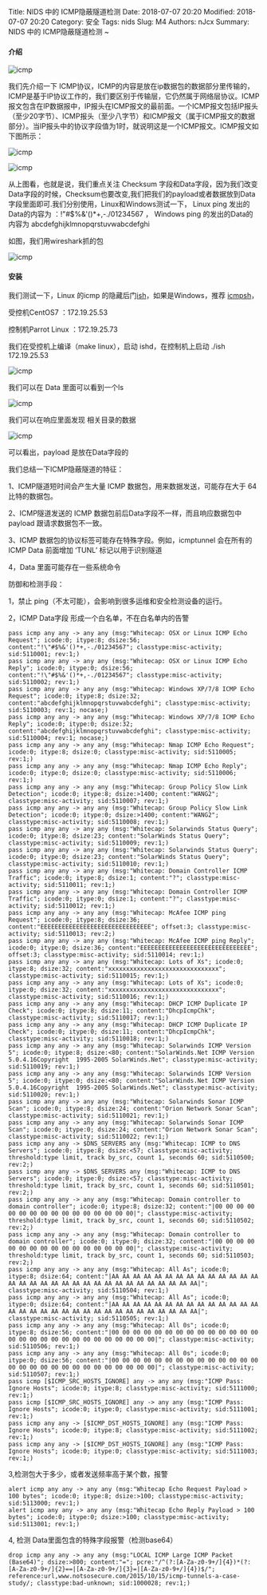 Title: NIDS 中的 ICMP隐蔽隧道检测
Date: 2018-07-07 20:20
Modified: 2018-07-07 20:20
Category: 安全
Tags: nids
Slug: M4
Authors: nJcx
Summary:  NIDS 中的 ICMP隐蔽隧道检测 ~


#### 介绍

![icmp](../images/tcpip.gif)

我们先介绍一下 ICMP协议，ICMP的内容是放在ip数据包的数据部分里传输的，ICMP是基于IP协议工作的，我们要区别于传输层，它仍然属于网络层协议。ICMP报文包含在IP数据报中，IP报头在ICMP报文的最前面。一个ICMP报文包括IP报头（至少20字节）、ICMP报头（至少八字节）和ICMP报文（属于ICMP报文的数据部分）。当IP报头中的协议字段值为1时，就说明这是一个ICMP报文。ICMP报文如下图所示：

![icmp](../images/icmp.png)

![icmp](../images/icmpfield.png)


从上图看，也就是说，我们重点关注 Checksum 字段和Data字段，因为我们改变Data字段的时候，Checksum也要改变,我们把我们的payload或者数据放到Data字段里面即可.我们分别使用，Linux和Windows测试一下， Linux ping 发出的Data的内容为 ：!\"#$%&'()*+,-./01234567  ， Windows ping 的发出的Data的内容为 abcdefghijklmnopqrstuvwabcdefghi

如图，我们用wireshark抓的包

![icmp](../images/wiresharkicmp.jpeg)


#### 安装

我们测试一下，Linux 的icmp 的隐藏后门[ish](https://sourceforge.net/projects/icmpshell/files/ish/)，如果是Windows，推荐 [icmpsh](https://github.com/inquisb/icmpsh)， 

受控机CentOS7 ：172.19.25.53

控制机Parrot Linux ：172.19.25.73

我们在受控机上编译（make linux），启动 ishd，在控制机上启动 ./ish 172.19.25.53

![icmp](../images/ish.jpeg)

我们可以在 Data 里面可以看到一个ls

![icmp](../images/ishwireshark.jpeg)

我们可以在响应里面发现 相关目录的数据

![icmp](../images/wireshark1.jpeg)


可以看出，payload 是放在Data字段的

我们总结一下ICMP隐蔽隧道的特征：

1、ICMP隧道短时间会产生大量 ICMP 数据包，用来数据发送，可能存在大于 64 比特的数据包。

2、ICMP隧道发送的 ICMP 数据包前后Data字段不一样，而且响应数据包中 payload 跟请求数据包不一致。

3、ICMP 数据包的协议标签可能存在特殊字段。例如，icmptunnel 会在所有的 ICMP Data 前面增加 ‘TUNL’ 标记以用于识别隧道

4，Data 里面可能存在一些系统命令


防御和检测手段：

1，禁止 ping（不太可能），会影响到很多运维和安全检测设备的运行。

2，ICMP Data字段 形成一个白名单，不在白名单内的告警

```
pass icmp any any -> any any (msg:"Whitecap: OSX or Linux ICMP Echo Request"; icode:0; itype:8; dsize:56; content:"!\"#$%&'()*+,-./01234567"; classtype:misc-activity; sid:5110001; rev:1;)
pass icmp any any -> any any (msg:"Whitecap: OSX or Linux ICMP Echo Reply"; icode:0; itype:0; dsize:56; content:"!\"#$%&'()*+,-./01234567"; classtype:misc-activity; sid:5110002; rev:1;)
pass icmp any any -> any any (msg:"Whitecap: Windows XP/7/8 ICMP Echo Request"; icode:0; itype:8; dsize:32; content:"abcdefghijklmnopqrstuvwabcdefghi"; classtype:misc-activity; sid:5110003; rev:1; nocase;)
pass icmp any any -> any any (msg:"Whitecap: Windows XP/7/8 ICMP Echo Reply"; icode:0; itype:0; dsize:32; content:"abcdefghijklmnopqrstuvwabcdefghi"; classtype:misc-activity; sid:5110004; rev:1; nocase;)
pass icmp any any -> any any (msg:"Whitecap: Nmap ICMP Echo Request"; icode:0; itype:8; dsize:0; classtype:misc-activity; sid:5110005; rev:1;)
pass icmp any any -> any any (msg:"Whitecap: Nmap ICMP Echo Reply"; icode:0; itype:0; dsize:0; classtype:misc-activity; sid:5110006; rev:1;)
pass icmp any any -> any any (msg:"Whitecap: Group Policy Slow Link Detection"; icode:0; itype:8; dsize:>1400; content:"WANG2"; classtype:misc-activity; sid:5110007; rev:1;)
pass icmp any any -> any any (msg:"Whitecap: Group Policy Slow Link Detection"; icode:0; itype:0; dsize:>1400; content:"WANG2"; classtype:misc-activity; sid:5110008; rev:1;)
pass icmp any any -> any any (msg:"Whitecap: Solarwinds Status Query"; icode:0; itype:8; dsize:23; content:"SolarWinds Status Query"; classtype:misc-activity; sid:5110009; rev:1;)
pass icmp any any -> any any (msg:"Whitecap: Solarwinds Status Query"; icode:0; itype:0; dsize:23; content:"SolarWinds Status Query"; classtype:misc-activity; sid:5110010; rev:1;)
pass icmp any any -> any any (msg:"Whitecap: Domain Controller ICMP Traffic"; icode:0; itype:8; dsize:1; content:"?"; classtype:misc-activity; sid:5110011; rev:1;)
pass icmp any any -> any any (msg:"Whitecap: Domain Controller ICMP Traffic"; icode:0; itype:0; dsize:1; content:"?"; classtype:misc-activity; sid:5110012; rev:1;)
pass icmp any any -> any any (msg:"Whitecap: McAfee ICMP ping Request"; icode:0; itype:8; dsize:36; content:"EEEEEEEEEEEEEEEEEEEEEEEEEEEEEEE"; offset:3; classtype:misc-activity; sid:5110013; rev:2;)
pass icmp any any -> any any (msg:"Whitecap: McAfee ICMP ping Reply"; icode:0; itype:0; dsize:36; content:"EEEEEEEEEEEEEEEEEEEEEEEEEEEEEEE"; offset:3; classtype:misc-activity; sid:5110014; rev:1;)
pass icmp any any -> any any (msg:"Whitecap: Lots of Xs"; icode:0; itype:8; dsize:32; content:"xxxxxxxxxxxxxxxxxxxxxxxxxxxxxxx"; classtype:misc-activity; sid:5110015; rev:1;)
pass icmp any any -> any any (msg:"Whitecap: Lots of Xs"; icode:0; itype:0; dsize:32; content:"xxxxxxxxxxxxxxxxxxxxxxxxxxxxxxx"; classtype:misc-activity; sid:5110016; rev:1;)
pass icmp any any -> any any (msg:"Whitecap: DHCP ICMP Duplicate IP Check"; icode:0; itype:8; dsize:11; content:"DhcpIcmpChk"; classtype:misc-activity; sid:5110017; rev:1;)
pass icmp any any -> any any (msg:"Whitecap: DHCP ICMP Duplicate IP Check"; icode:0; itype:0; dsize:11; content:"DhcpIcmpChk"; classtype:misc-activity; sid:5110018; rev:1;)
pass icmp any any -> any any (msg:"Whitecap: Solarwinds ICMP Version 5"; icode:0; itype:8; dsize:<80; content:"SolarWinds.Net ICMP Version 5.0.4.16Copyright  1995-2005 SolarWinds.Net"; classtype:misc-activity; sid:5110019; rev:1;)
pass icmp any any -> any any (msg:"Whitecap: Solarwinds ICMP Version 5"; icode:0; itype:0; dsize:<80; content:"SolarWinds.Net ICMP Version 5.0.4.16Copyright  1995-2005 SolarWinds.Net"; classtype:misc-activity; sid:5110020; rev:1;)
pass icmp any any -> any any (msg:"Whitecap: Solarwinds Sonar ICMP Scan"; icode:0; itype:8; dsize:24; content:"Orion Network Sonar Scan"; classtype:misc-activity; sid:5110021; rev:1;)
pass icmp any any -> any any (msg:"Whitecap: Solarwinds Sonar ICMP Scan"; icode:0; itype:0; dsize:24; content:"Orion Network Sonar Scan"; classtype:misc-activity; sid:5110022; rev:1;)
pass icmp any any -> $DNS_SERVERS any (msg:"Whitecap: ICMP to DNS Servers"; icode:0; itype:8; dsize:<57; classtype:misc-activity; threshold:type limit, track by_src, count 1, seconds 60; sid:5110500; rev:2;) 
pass icmp any any -> $DNS_SERVERS any (msg:"Whitecap: ICMP to DNS Servers"; icode:0; itype:0; dsize:<57; classtype:misc-activity; threshold:type limit, track by_src, count 1, seconds 60; sid:5110501; rev:2;) 
pass icmp any any -> any any (msg:"Whitecap: Domain controller to domain controller"; icode:0; itype:8; dsize:32; content:"|00 00 00 00 00 00 00 00 00 00 00 00 00 00 00 00|"; classtype:misc-activity; threshold:type limit, track by_src, count 1, seconds 60; sid:5110502; rev:2;)
pass icmp any any -> any any (msg:"Whitecap: Domain controller to domain controller"; icode:0; itype:0; dsize:32; content:"|00 00 00 00 00 00 00 00 00 00 00 00 00 00 00 00|"; classtype:misc-activity; threshold:type limit, track by_src, count 1, seconds 60; sid:5110503; rev:2;)
pass icmp any any -> any any (msg:"Whitecap: All As"; icode:0; itype:8; dsize:64; content:"|AA AA AA AA AA AA AA AA AA AA AA AA AA AA AA AA AA AA AA AA AA AA AA AA AA AA AA AA AA AA AA AA|"; classtype:misc-activity; sid:5110504; rev:1;)
pass icmp any any -> any any (msg:"Whitecap: All As"; icode:0; itype:0; dsize:64; content:"|AA AA AA AA AA AA AA AA AA AA AA AA AA AA AA AA AA AA AA AA AA AA AA AA AA AA AA AA AA AA AA AA|"; classtype:misc-activity; sid:5110505; rev:1;)
pass icmp any any -> any any (msg:"Whitecap: All 0s"; icode:0; itype:8; dsize:56; content:"|00 00 00 00 00 00 00 00 00 00 00 00 00 00 00 00 00 00 00 00 00 00 00 00 00 00 00 00|"; classtype:misc-activity; sid:5110506; rev:1;)
pass icmp any any -> any any (msg:"Whitecap: All 0s"; icode:0; itype:0; dsize:56; content:"|00 00 00 00 00 00 00 00 00 00 00 00 00 00 00 00 00 00 00 00 00 00 00 00 00 00 00 00|"; classtype:misc-activity; sid:5110507; rev:1;)
pass icmp [$ICMP_SRC_HOSTS_IGNORE] any -> any any (msg:"ICMP Pass: Ignore Hosts"; icode:0; itype:8; classtype:misc-activity; sid:5111000; rev:1;)
pass icmp [$ICMP_SRC_HOSTS_IGNORE] any -> any any (msg:"ICMP Pass: Ignore Hosts"; icode:0; itype:0; classtype:misc-activity; sid:5111001; rev:1;)
pass icmp any any -> [$ICMP_DST_HOSTS_IGNORE] any (msg:"ICMP Pass: Ignore Hosts"; icode:0; itype:8; classtype:misc-activity; sid:5111002; rev:1;)
pass icmp any any -> [$ICMP_DST_HOSTS_IGNORE] any (msg:"ICMP Pass: Ignore Hosts"; icode:0; itype:0; classtype:misc-activity; sid:5111003; rev:1;)
```

3,检测包大于多少，或者发送频率高于某个数，报警


```
alert icmp any any -> any any (msg:"Whitecap Echo Request Payload > 100 bytes"; icode:0; itype:8; dsize:>100; classtype:misc-activity; sid:5113000; rev:1;)
alert icmp any any -> any any (msg:"Whitecap Echo Reply Payload > 100 bytes"; icode:0; itype:0; dsize:>100; classtype:misc-activity; sid:5113001; rev:1;)
```

4, 检测 Data里面包含的特殊字段报警（检测base64）

```
drop icmp any any -> any any (msg:"LOCAL ICMP Large ICMP Packet (Base64)"; dsize:>800; content:"="; pcre:"/^(?:[A-Za-z0-9+/]{4})*(?:[A-Za-z0-9+/]{2}==|[A-Za-z0-9+/]{3}=|[A-Za-z0-9+/]{4})$/"; reference:url,www.notsosecure.com/2015/10/15/icmp-tunnels-a-case-study/; classtype:bad-unknown; sid:1000028; rev:1;)
```
